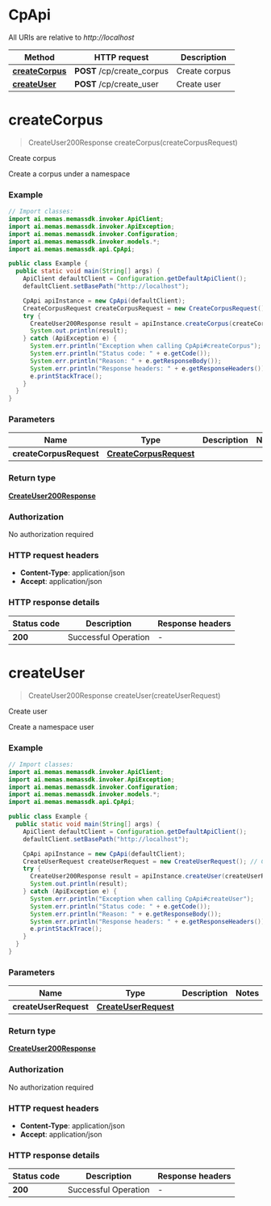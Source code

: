 # CpApi

All URIs are relative to *http://localhost*

| Method | HTTP request | Description |
|------------- | ------------- | -------------|
| [**createCorpus**](CpApi.md#createCorpus) | **POST** /cp/create_corpus | Create corpus |
| [**createUser**](CpApi.md#createUser) | **POST** /cp/create_user | Create user |


<a id="createCorpus"></a>
# **createCorpus**
> CreateUser200Response createCorpus(createCorpusRequest)

Create corpus

Create a corpus under a namespace

### Example
```java
// Import classes:
import ai.memas.memassdk.invoker.ApiClient;
import ai.memas.memassdk.invoker.ApiException;
import ai.memas.memassdk.invoker.Configuration;
import ai.memas.memassdk.invoker.models.*;
import ai.memas.memassdk.api.CpApi;

public class Example {
  public static void main(String[] args) {
    ApiClient defaultClient = Configuration.getDefaultApiClient();
    defaultClient.setBasePath("http://localhost");

    CpApi apiInstance = new CpApi(defaultClient);
    CreateCorpusRequest createCorpusRequest = new CreateCorpusRequest(); // CreateCorpusRequest | 
    try {
      CreateUser200Response result = apiInstance.createCorpus(createCorpusRequest);
      System.out.println(result);
    } catch (ApiException e) {
      System.err.println("Exception when calling CpApi#createCorpus");
      System.err.println("Status code: " + e.getCode());
      System.err.println("Reason: " + e.getResponseBody());
      System.err.println("Response headers: " + e.getResponseHeaders());
      e.printStackTrace();
    }
  }
}
```

### Parameters

| Name | Type | Description  | Notes |
|------------- | ------------- | ------------- | -------------|
| **createCorpusRequest** | [**CreateCorpusRequest**](CreateCorpusRequest.md)|  | |

### Return type

[**CreateUser200Response**](CreateUser200Response.md)

### Authorization

No authorization required

### HTTP request headers

 - **Content-Type**: application/json
 - **Accept**: application/json

### HTTP response details
| Status code | Description | Response headers |
|-------------|-------------|------------------|
| **200** | Successful Operation |  -  |

<a id="createUser"></a>
# **createUser**
> CreateUser200Response createUser(createUserRequest)

Create user

Create a namespace user

### Example
```java
// Import classes:
import ai.memas.memassdk.invoker.ApiClient;
import ai.memas.memassdk.invoker.ApiException;
import ai.memas.memassdk.invoker.Configuration;
import ai.memas.memassdk.invoker.models.*;
import ai.memas.memassdk.api.CpApi;

public class Example {
  public static void main(String[] args) {
    ApiClient defaultClient = Configuration.getDefaultApiClient();
    defaultClient.setBasePath("http://localhost");

    CpApi apiInstance = new CpApi(defaultClient);
    CreateUserRequest createUserRequest = new CreateUserRequest(); // CreateUserRequest | 
    try {
      CreateUser200Response result = apiInstance.createUser(createUserRequest);
      System.out.println(result);
    } catch (ApiException e) {
      System.err.println("Exception when calling CpApi#createUser");
      System.err.println("Status code: " + e.getCode());
      System.err.println("Reason: " + e.getResponseBody());
      System.err.println("Response headers: " + e.getResponseHeaders());
      e.printStackTrace();
    }
  }
}
```

### Parameters

| Name | Type | Description  | Notes |
|------------- | ------------- | ------------- | -------------|
| **createUserRequest** | [**CreateUserRequest**](CreateUserRequest.md)|  | |

### Return type

[**CreateUser200Response**](CreateUser200Response.md)

### Authorization

No authorization required

### HTTP request headers

 - **Content-Type**: application/json
 - **Accept**: application/json

### HTTP response details
| Status code | Description | Response headers |
|-------------|-------------|------------------|
| **200** | Successful Operation |  -  |

